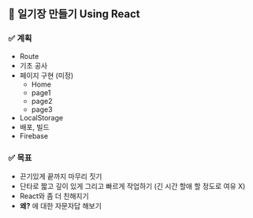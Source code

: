 ## 📌 일기장 만들기 Using React

### ✅ __계획__
- Route
- 기초 공사
- 페이지 구현 (미정)
  - Home 
  - page1
  - page2 
  - page3
- LocalStorage
- 배포, 빌드
- Firebase 


### ✅ __목표__
   - 끈기있게 끝까지 마무리 짓기
   - 단타로 짧고 깊이 있게 그리고 빠르게 작업하기 (긴 시간 할애 할 정도로 여유 X)
   - React와 좀 더 친해지기 
   - __왜?__ 에 대한 자문자답 해보기 
